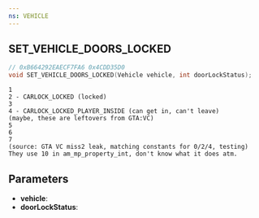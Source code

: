 ```yaml
---
ns: VEHICLE
---
```

## SET_VEHICLE_DOORS_LOCKED

```c
// 0xB664292EAECF7FA6 0x4CDD35D0
void SET_VEHICLE_DOORS_LOCKED(Vehicle vehicle, int doorLockStatus);
```

```
1   
2 - CARLOCK_LOCKED (locked)  
3   
4 - CARLOCK_LOCKED_PLAYER_INSIDE (can get in, can't leave)  
(maybe, these are leftovers from GTA:VC)  
5   
6   
7   
(source: GTA VC miss2 leak, matching constants for 0/2/4, testing)  
They use 10 in am_mp_property_int, don't know what it does atm.  
```

## Parameters
* **vehicle**: 
* **doorLockStatus**: 


